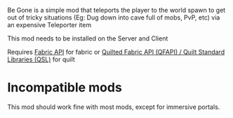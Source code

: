 Be Gone is a simple mod that teleports the player to the world spawn to get out of tricky situations (Eg: Dug down into cave full of mobs, PvP, etc) via an expensive Teleporter item

This mod needs to be installed on the Server and Client

Requires [Fabric API](https://modrinth.com/mod/fabric-api) for fabric or [Quilted Fabric API (QFAPI) / Quilt Standard Libraries (QSL)](https://modrinth.com/mod/qsl) for quilt

# Incompatible mods
This mod should work fine with most mods, except for immersive portals.
